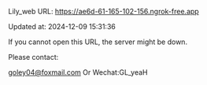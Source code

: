Lily_web URL: https://ae6d-61-165-102-156.ngrok-free.app

Updated at: 2024-12-09 15:31:36

If you cannot open this URL, the server might be down.

Please contact: 

goley04@foxmail.com Or Wechat:GL_yeaH